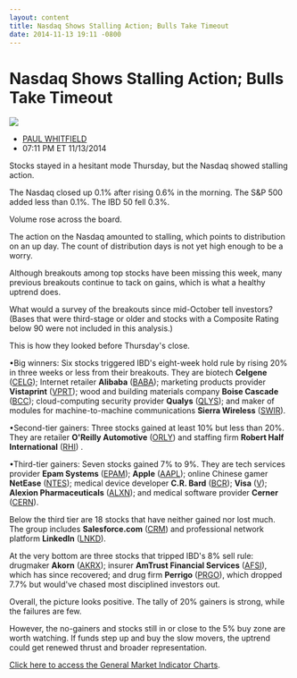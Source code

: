 ```yaml
---
layout: content
title: Nasdaq Shows Stalling Action; Bulls Take Timeout
date: 2014-11-13 19:11 -0800
---
```



Nasdaq Shows Stalling Action; Bulls Take Timeout
=================================================


![](https://www.investors.com/wp-content/uploads/ibd-migrated-images/MPv_141114_635514903051449334.png)

* [PAUL WHITFIELD](https://www.investors.com/author/whitfieldp/ "Posts by PAUL WHITFIELD")
* 07:11 PM ET 11/13/2014




Stocks stayed in a hesitant mode Thursday, but the Nasdaq showed stalling action.

  

The Nasdaq closed up 0.1% after rising 0.6% in the morning. The S&P 500 added less than 0.1%. The IBD 50 fell 0.3%.

  

Volume rose across the board.

  

The action on the Nasdaq amounted to stalling, which points to distribution on an up day. The count of distribution days is not yet high enough to be a worry.

  

Although breakouts among top stocks have been missing this week, many previous breakouts continue to tack on gains, which is what a healthy uptrend does.

  

What would a survey of the breakouts since mid-October tell investors? (Bases that were third-stage or older and stocks with a Composite Rating below 90 were not included in this analysis.)

  

This is how they looked before Thursday's close. 

  

•Big winners: Six stocks triggered IBD's eight-week hold rule by rising 20% in three weeks or less from their breakouts. They are biotech **Celgene** ([CELG](https://research.investors.com/quote.aspx?symbol=CELG)); Internet retailer **Alibaba** ([BABA](https://research.investors.com/quote.aspx?symbol=BABA)); marketing products provider **Vistaprint** ([VPRT](https://research.investors.com/quote.aspx?symbol=VPRT)); wood and building materials company **Boise Cascade** ([BCC](https://research.investors.com/quote.aspx?symbol=BCC)); cloud-computing security provider **Qualys** ([QLYS](https://research.investors.com/quote.aspx?symbol=QLYS)); and maker of modules for machine-to-machine communications **Sierra Wireless** ([SWIR](https://research.investors.com/quote.aspx?symbol=SWIR)).

  

•Second-tier gainers: Three stocks gained at least 10% but less than 20%. They are retailer **O'Reilly Automotive** ([ORLY](https://research.investors.com/quote.aspx?symbol=ORLY)) and staffing firm **Robert Half International** ([RHI](https://research.investors.com/quote.aspx?symbol=RHI)) .

  

•Third-tier gainers: Seven stocks gained 7% to 9%. They are tech services provider **Epam Systems** ([EPAM](https://research.investors.com/quote.aspx?symbol=EPAM)); **Apple** ([AAPL](https://research.investors.com/quote.aspx?symbol=AAPL)); online Chinese gamer **NetEase** ([NTES](https://research.investors.com/quote.aspx?symbol=NTES)); medical device developer **C.R. Bard** ([BCR](https://research.investors.com/quote.aspx?symbol=BCR)); **Visa** ([V](https://research.investors.com/quote.aspx?symbol=V)); **Alexion Pharmaceuticals** ([ALXN](https://research.investors.com/quote.aspx?symbol=ALXN)); and medical software provider **Cerner** ([CERN](https://research.investors.com/quote.aspx?symbol=CERN)).

  

Below the third tier are 18 stocks that have neither gained nor lost much. The group includes **Salesforce.com** ([CRM](https://research.investors.com/quote.aspx?symbol=CRM)) and professional network platform **LinkedIn** ([LNKD](https://research.investors.com/quote.aspx?symbol=LNKD)).

  

At the very bottom are three stocks that tripped IBD's 8% sell rule: drugmaker **Akorn** ([AKRX](https://research.investors.com/quote.aspx?symbol=AKRX)); insurer **AmTrust Financial Services** ([AFSI](https://research.investors.com/quote.aspx?symbol=AFSI)), which has since recovered; and drug firm **Perrigo** ([PRGO](https://research.investors.com/quote.aspx?symbol=PRGO)), which dropped 7.7% but would've chased most disciplined investors out.

  

Overall, the picture looks positive. The tally of 20% gainers is strong, while the failures are few.

  

However, the no-gainers and stocks still in or close to the 5% buy zone are worth watching. If funds step up and buy the slow movers, the uptrend could get renewed thrust and broader representation.


[Click here to access the General Market Indicator Charts](https://www.investors.com/pdf/GMI_111414.pdf).




